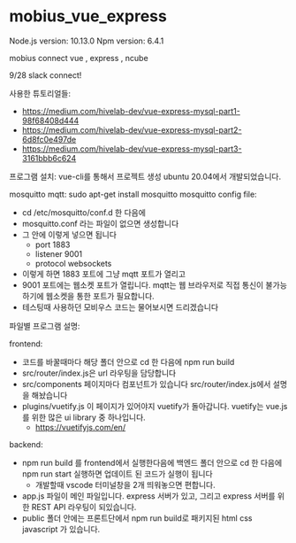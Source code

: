 # mobius_vue_express

Node.js version: 10.13.0
Npm version: 6.4.1


mobius connect vue , express , ncube


9/28 slack connect!


사용한 튜토리얼들:
* https://medium.com/hivelab-dev/vue-express-mysql-part1-98f68408d444
* https://medium.com/hivelab-dev/vue-express-mysql-part2-6d8fc0e497de
* https://medium.com/hivelab-dev/vue-express-mysql-part3-3161bbb6c624

프로그램 설치: 
vue-cli를 통해서 프로젝트 생성
ubuntu 20.04에서 개발되었습니다. 

mosquitto mqtt: sudo apt-get install mosquitto 
mosquitto config file: <br/>
* cd /etc/mosquitto/conf.d 한 다음에
* mosquitto.conf 라는 파일이 없으면 생성합니다 
* 그 안에 이렇게 넣으면 됩니다
  * port 1883
  * listener 9001
  * protocol websockets
* 이렇게 하면 1883 포트에 그냥 mqtt 포트가 열리고
* 9001 포트에는 웹소켓 포트가 열립니다. mqtt는 웹 브라우저로 직접 통신이 불가능하기에 웹소켓을 통한 포트가 필요합니다. 
* 테스팅때 사용하던 모비우스 코드는 물어보시면 드리겠습니다


파일별 프로그램 설명:

frontend:
* 코드를 바꿀때마다 해당 폴더 안으로 cd 한 다음에 npm run build
* src/router/index.js은 url 라우팅을 담당합니다
* src/components 페이지마다 컴포넌트가 있습니다 src/router/index.js에서 설명을 해놨습니다 
* plugins/vuetify.js 이 페이지가 있어야지 vuetify가 돌아갑니다. vuetify는 vue.js를 위한 많은 ui library 중 하나입니다. 
  * https://vuetifyjs.com/en/

backend:
* npm run build 를 frontend에서 실행한다음에 백엔드 폴더 안으로 cd 한 다음에 npm run start 실행하면 업데이트 된 코드가 실행이 됩니다
  * 개발할때 vscode 터미널창을 2개 띄워놓으면 편합니다. 
* app.js 파일이 메인 파일입니다. express 서버가 있고, 그리고 express 서버를 위한 REST API 라우팅이 되있습니다.
* public 폴더 안에는 프론트단에서 npm run build로 패키지된 html css javascript 가 있습니다. 

